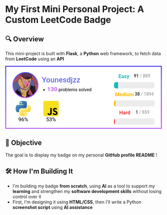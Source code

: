 # My First Mini Personal Project: **A Custom LeetCode Badge**

## 🔍 Overview
This mini-project is built with **Flask**, a **Python** web framework, to fetch data from **LeetCode** using an **API**

<img src="badge_screenshot.png">

## 🎯 Objective
The goal is to display my badge on my personal **GitHub profile README** !

## 🛠️ How I'm Building It
- I'm building my badge **from scratch**, using **AI** as a tool to support my **learning** and strengthen my **software development skills** without losing control over it
- First, I'm designing it using **HTML/CSS**, then I'll write a Python **screenshot script** using **AI assistance**
